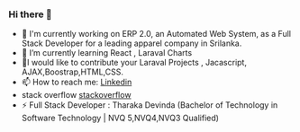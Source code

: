 ### Hi there 👋

- 🔭 I'm currently working on ERP 2.0, an Automated Web System, as a Full Stack Developer for a leading apparel company in Srilanka.
- 🌱 I’m currently learning   React , Laraval Charts
- 💖I would like to contribute your Laraval  Projects , Jacascript, AJAX,Boostrap,HTML,CSS. 
- 📫 How to reach me:   [Linkedin]( https://www.linkedin.com/in/tharakadevinda)
- stack overflow [stackoverflow](https://stackoverflow.com/users/23311157/tharaka-devinda) 
- ⚡ Full Stack Developer : Tharaka Devinda (Bachelor of Technology in Software Technology | NVQ 5,NVQ4,NVQ3 Qualified)
